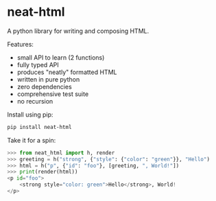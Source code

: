 # neat-html

A python library for writing and composing HTML.

Features:

- small API to learn (2 functions)
- fully typed API
- produces "neatly" formatted HTML
- written in pure python
- zero dependencies
- comprehensive test suite
- no recursion

Install using pip:

```bash
pip install neat-html
```

Take it for a spin:

```python
>>> from neat_html import h, render
>>> greeting = h("strong", {"style": {"color": "green"}}, "Hello")
>>> html = h("p", {"id": "foo"}, [greeting, ", World!"])
>>> print(render(html))
<p id="foo">
    <strong style="color: green">Hello</strong>, World!
</p>

```
